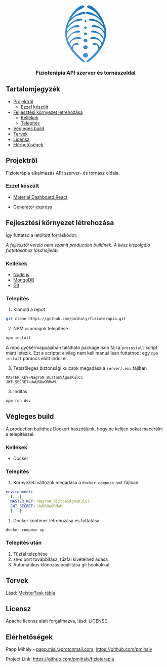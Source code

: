 <!-- PROJECT LOGO -->
<br />
<p align="center">
  <a href="https://github.com/pmihaly/fizioterapia">
    <svg width="129" height="179" viewBox="0 0 129 179" fill="none" xmlns="http://www.w3.org/2000/svg">
<path d="M56.714 177.923C55.7493 177.266 54.8483 176.728 54.7117 176.728C54.3177 176.728 49.0558 172.626 44.7236 168.941C37.3421 162.662 24.4644 148.705 20.3095 142.48C19.8791 141.835 18.8527 140.357 18.0289 139.196C17.2052 138.034 15.4903 135.395 14.2182 133.331C6.67029 121.083 1.77238 108.012 0.505813 96.7369C-0.272754 89.8061 -0.138126 79.2666 0.810391 72.8684C1.71603 66.7612 7.49444 51.4202 13.0074 40.4867C22.9574 20.7538 41.3297 2.30923 53.1918 0.144383C56.2235 -0.408632 59.6731 1.70253 59.6731 4.11158C59.6731 6.01405 57.0342 8.05994 50.8113 10.982C40.2608 15.9362 38.1183 17.3335 32.6777 22.8079C26.6972 28.8257 19.4477 37.9657 20.1198 38.6406C20.4051 38.9271 21.7013 38.0848 26.0363 34.7951C35.7701 27.4084 46.7855 22.1524 54.8532 21.0451C58.7797 20.506 61.7285 21.0119 63.2937 22.4859L64.3448 23.4774L65.396 22.4865C65.9741 21.9412 67.4082 21.2376 68.5829 20.9223C75.1767 19.1526 92.3069 26.145 103.121 35.0202C107.837 38.8911 109.432 39.6069 108.227 37.3114C107.35 35.6407 100.348 27.2416 96.7467 23.5402C91.7886 18.4444 88.4922 16.1791 80.1216 12.1154C71.5918 7.97442 69.0166 6.11839 69.0166 4.11158C69.0166 1.72536 72.5355 -0.445812 75.5522 0.0791081C82.9452 1.3655 93.5167 9.31457 102.379 20.2511C104.476 22.8387 106.552 25.4837 106.993 26.1288C116.142 39.5266 121.038 49.5421 125.685 64.3651C128.785 74.251 129.035 75.8852 128.997 85.9463C128.964 94.2474 128.816 96.0126 127.71 101.254C124.379 117.027 117.583 130.928 105.527 146.625C96.5379 158.328 81.1738 172.803 72.555 177.688C68.0009 180.269 65.1341 178.802 67.6315 175.169C68.1951 174.349 70.3114 172.337 72.3345 170.697C77.7741 166.287 81.0459 163.257 89.3652 154.921C99.6524 144.614 103.378 140.098 104.045 137.126C104.565 134.812 103.725 129.896 102.431 127.678C100.5 124.37 97.3699 123.559 90.7406 124.649C86.9287 125.276 86.3022 125.012 86.3022 122.785C86.3022 121.347 86.5935 120.736 87.7395 119.767C89.0158 118.689 89.5835 118.553 92.8039 118.553C95.8878 118.553 96.8449 118.76 99.1967 119.941C103.523 122.112 105.684 124.565 106.903 128.69C107.467 130.597 108.071 132.158 108.245 132.158C108.42 132.158 109.666 130.311 111.016 128.053C113.285 124.256 113.456 123.766 113.282 121.526C112.949 117.217 108.241 110.821 103.734 108.553C100.198 106.774 97.3901 106.323 87.6674 105.975L78.5938 105.651L78.4547 104.453C78.2323 102.535 79.8512 100.955 82.9271 100.088C86.5316 99.0727 89.8916 99.1198 94.5932 100.252C103.173 102.317 109.841 107.373 114.333 115.218C116.082 118.273 116.416 118.548 116.814 117.263C116.953 116.811 117.921 114.353 118.964 111.801L120.86 107.16L119.264 104.529C116.488 99.9529 111.358 94.0167 107.796 91.2577C102.888 87.4567 100.692 86.7444 91.4722 85.9627C87.2109 85.6014 83.1336 85.0801 82.4114 84.8044C80.6191 84.12 80.8999 82.692 83.1921 80.8338C84.8304 79.5057 85.2798 79.3795 88.3311 79.3906C97.4874 79.4238 111.211 87.7622 117.951 97.3885C122.126 103.349 121.611 103.131 122.714 99.4119C123.283 97.4917 123.676 94.8355 123.676 92.9058C123.676 90.0106 123.493 89.3385 122.04 86.9159C118.402 80.8494 112.275 74.6384 107.541 72.2199C103.602 70.2068 99.3031 69.2325 92.609 68.8353C89.0118 68.622 85.6948 68.2956 85.238 68.1104C82.9628 67.1879 83.3455 64.4134 85.9729 62.7828C89.8226 60.3934 98.3251 62.4043 107.325 67.8327C109.252 68.9951 111.46 70.4526 112.23 71.0718C116.432 74.4466 118.785 76.7843 120.989 79.7738L123.443 83.1016L123.582 79.6315C123.799 74.1962 121.902 70.7188 114.999 63.8982C104.073 53.1022 98.4119 50.2212 84.9762 48.6181C80.7781 48.1172 76.8307 47.5782 76.2043 47.4203C73.6312 46.7718 74.0121 44.0752 76.9173 42.3712C80.3694 40.3465 88.6693 41.9306 97.7481 46.347C105.584 50.1587 110.728 53.8508 116.622 59.8926C118.952 62.2807 119.656 62.7766 119.81 62.1369C120.296 60.1136 115.23 51.5907 110.545 46.5518C101.588 36.9171 92.1893 31.8523 77.893 28.9555C70.6177 27.4813 67.0693 26.5815 65.6747 25.8573C64.5128 25.2539 64.1528 25.2588 62.627 25.9016C61.6754 26.3006 58.0462 27.2636 54.5621 28.041C36.4978 32.0714 29.9248 35.1629 20.7356 43.9505C18.9766 45.6328 16.3007 48.6521 14.7895 50.6602C11.0246 55.6628 7.68577 62.7419 9.10121 62.7206C9.29378 62.7178 11.4561 60.7649 13.906 58.3809C19.2016 53.2278 23.9446 49.9356 31.0087 46.5094C42.9514 40.7172 52.0358 39.9991 54.1594 44.6796C55.0913 46.7337 54.1097 47.1291 45.4183 48.1992C37.4474 49.1808 31.8475 50.6007 28.1399 52.5803C24.2668 54.6483 18.6352 59.027 14.0754 63.5158C6.66192 70.8139 4.80762 74.3137 5.10453 80.4476L5.24691 83.3908L7.66829 80.1976C11.1438 75.6144 14.0089 72.9028 18.795 69.667C25.7107 64.9916 33.9835 61.7876 39.1399 61.7876C42.4477 61.7876 45.6257 64.3632 44.9512 66.4974C44.4606 68.0496 43.0295 68.4201 35.9204 68.8355C23.7968 69.5438 18.2957 72.2654 10.8119 81.2576C6.19571 86.8043 5.01335 89.2132 5.01335 93.0716C5.01335 95.0587 6.19262 100.881 6.82486 102.016C7.05605 102.431 8.06321 101.372 9.93348 98.7466C17.2334 88.4986 28.3718 81.0672 38.9478 79.3885C41.4051 78.9984 44.2809 79.7714 46.1036 81.3116C48.9232 83.6942 47.6034 84.9847 41.8547 85.4667C27.3327 86.684 25.5483 87.2285 19.7294 92.2173C15.9031 95.4978 13.9497 97.78 10.4555 103.052C7.58764 107.379 7.60403 106.829 10.162 112.926C10.9739 114.861 11.8356 116.949 12.077 117.567C12.4964 118.639 12.5885 118.568 14.1372 115.985C15.029 114.498 15.7587 113.099 15.7587 112.877C15.7587 112.655 17.3879 110.825 19.3793 108.81C23.9749 104.159 29.3409 101.248 35.5541 100.033C42.43 98.6894 49.0125 100.099 50.0498 103.136C50.9286 105.709 50.5017 105.888 43.4536 105.897C27.6999 105.919 23.0603 107.671 17.8326 115.58C15.2139 119.542 14.6761 121.394 15.4714 123.712C16.2148 125.879 19.8994 132.161 20.4271 132.161C20.7493 132.161 22.2645 128.367 23.003 125.71C23.3644 124.411 27.5829 120.9 30.4689 119.497C33.3089 118.116 39.3568 118.25 40.9922 119.73C42.2894 120.904 42.8701 122.384 42.5362 123.666C42.3205 124.495 41.9232 124.655 40.0832 124.655C38.8756 124.655 36.6983 124.434 35.2448 124.164C31.9023 123.544 29.5507 124.131 27.5634 126.082C24.8043 128.791 23.6291 135.412 25.3185 138.73C28.0792 144.151 44.9706 161.422 57.6671 171.805C62.3349 175.623 63.3876 178.706 60.1179 178.982C58.9549 179.081 57.9504 178.77 56.714 177.927V177.923ZM60.1103 163.604C54.6116 160.685 54.6833 153.467 60.2388 150.64C62.9532 149.258 64.8446 149.222 67.4742 150.501C71.6414 152.526 73.1978 158.473 70.3685 161.558C67.7999 164.359 63.2432 165.268 60.1101 163.605L60.1103 163.604ZM60.23 137.307C58.6571 136.344 56.8996 133.248 56.8804 131.407C56.8638 129.91 58.7936 127.332 60.6169 126.412C65.1927 124.103 70.8855 127.16 70.8855 131.926C70.8855 136.628 64.4383 139.884 60.23 137.307ZM60.5716 114.672C57.3928 112.52 57.0686 110.093 59.597 107.375C62.0241 104.765 65.7185 104.825 68.3992 107.518C70.4256 109.552 70.5236 111.742 68.6663 113.481C65.9348 116.04 63.19 116.443 60.5718 114.671L60.5716 114.672ZM61.4787 93.2037C60.8018 92.6961 59.9032 91.7521 59.4818 91.1063C58.7807 90.0317 58.7782 89.8105 59.4542 88.5007C60.7041 86.0735 61.838 85.2425 63.9002 85.2425C68.9322 85.2425 70.209 92.3209 65.4181 93.657C63.0917 94.3057 62.9238 94.2864 61.4803 93.2037H61.4787ZM61.9169 73.2849C59.1399 71.3899 58.9495 68.7922 61.4777 67.2926C66.1345 64.5301 70.1439 69.6475 66.0661 73.1491C64.2303 74.7254 64.0373 74.7318 61.917 73.2849H61.9169ZM61.2974 51.2784C59.6847 48.8067 62.0221 46.0804 64.7728 47.2246C66.6627 48.0107 67.3077 48.8824 66.9774 50.2038C66.4252 52.4135 62.52 53.1522 61.2974 51.2784Z" fill="url(#paint0_linear)"/>
<defs>
<linearGradient id="paint0_linear" x1="129" y1="0" x2="-40.8077" y2="122.375" gradientUnits="userSpaceOnUse">
<stop stop-color="#006CB7"/>
<stop offset="0.9999" stop-color="#599DED"/>
<stop offset="1" stop-color="#5D9FEF"/>
</linearGradient>
</defs>
</svg>
  </a>

  <h3 align="center">Fizioterápia API szerver és tornászoldal</h3>
</p>

<!-- Tartalomjegyzék -->

## Tartalomjegyzék

- [Projektről](#projektről)
  - [Ezzel készült](#ezzel-készült)
- [Fejlesztési környezet létrehozása](#fejlesztési-környezet-létrehozása)
  - [Kellékek](#kellékek)
  - [Telepítés](#telepítés)
- [Végleges build](#végleges-build)
- [Tervek](#tervek)
- [Licensz](#licensz)
- [Elérhetőségek](#elérhetőségek)

<!-- Projektről -->

## Projektről

Fizioterápia alkalmazás API szerver- és tornász oldala.

### Ezzel készült

- [Material Dashboard React](https://www.creative-tim.com/product/material-dashboard-react)
- [Generator express](https://github.com/petecoop/generator-express)

  <!-- Fejlesztési környezet létrehozása -->

## Fejlesztési környezet létrehozása

Így futtatsd a letöltött forráskódot.

_A fejlesztői verzió nem számít production buildnek. A kész kiszolgáló futtatásához lásd lejjebb._

### Kellékek

- [Node.js](https://nodejs.org/en/)
- [MongoDB](https://www.mongodb.com/)
- [Git](https://git-scm.com/)

### Telepítés

1. Klónold a repot

```sh
git clone https://github.com/pmihaly/fizioterapia.git
```

2. NPM csomagok telepítése

```sh
npm install
```

A repo gyökérmappájában található package.json fájl a `preinstall` script miatt létezik.
Ezt a scriptet elvileg nem kell manuálisan futtatnod; egy `npm install` parancs elött indul el.

3. Tetszőleges biztonsági kulcsok megadása a `server/.env` fájlban

```
MASTER_KEY=NagYoN_BiztonSÁgosKulC5
JWT_SECRET=UwUROwORMwM
```

3. Indítás

```sh
npm run dev
```

<!-- Végleges build -->

## Végleges build

A production buildhez [Docker](https://www.docker.com)t használunk, hogy ne kelljen sokat macerálni a telepítéssel.

### Kellékek

- Docker

### Telepítés

1. Környezeti változók megadása a `docker-compose.yml` fájlban:

```yaml
environment:
  [...]
  MASTER_KEY: NagYoN_BiztonSÁgosKulC5
  JWT_SECRET: UwUROwORMwM
  [...]
```

1. Docker konténer létrehozása és futtatása:

```sh
docker-compose up
```

### Telepítés után

1. Tűzfal telepítése
1. `80`-s port továbbítása, tűzfal kivételhez adása
1. Automatikus klónozás beállítása git hookokkal

<!-- Tervek -->

## Tervek

Lásd: [MeisterTask tábla](https://www.meistertask.com/app/project/gupWLqbM/fizioterapia-app)

<!-- Licensz -->

## Licensz

Apache licensz alatt forgalmazva, lásd: LICENSE

<!-- Elérhetőségek -->

## Elérhetőségek

Papp Mihály - papp.misi@protonmail.com, https://github.com/pmihaly

Project Link: https://github.com/pmihaly/fizioterapia
